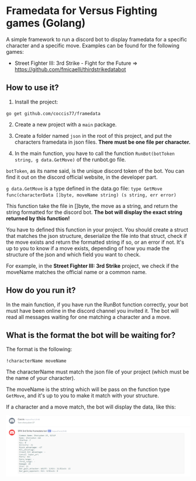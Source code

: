 # Framedata for Versus Fighting games (Golang)

A simple framework to run a discord bot to display framedata for a specific character and a specific move.
Examples can be found for the following games:
* Street Fighter III: 3rd Strike - Fight for the Future => https://github.com/fmicaelli/thirdstrikedatabot

## How to use it?
1. Install the project:

`go get github.com/coccis77/framedata`

2. Create a new project with a `main` package.

3. Create a folder named `json` in the root of this project, and put the characters framedata in json files.
**There must be one file per character.**

4. In the main function, you have to call the function `RunBot(botToken string, g data.GetMove)` of the runbot.go file.

`botToken`, as its name said, is the unique discord token of the bot.
You can find it out on the discord official website, in the developer part.

`g data.GetMove` is a type defined in the data.go file:
`type GetMove func(characterData []byte, moveName string) (s string, err error)`

This function take the file in []byte, the move as a string, and return the string formatted for the discord bot.
**The bot will display the exact string returned by this function!**

You have to defined this function in your project.
You should create a struct that matches the json structure,
deserialize the file into that struct, check if the move exists
and return the formatted string if so, or an error if not.
It's up to you to know if a move exists, depending of how
you made the structure of the json and which field you want to check.

For example, in the **Street Fighter III: 3rd Strike** project,
we check if the moveName matches the official name or a common name.

## How do you run it?
In the main function, if you have run the RunBot function correctly,
your bot must have been online in the discord channel you invited it.
The bot will read all messages waiting for one matching a character and a move.

## What is the format the bot will be waiting for?
The format is the following:

`!characterName moveName`

The characterName must match the json file of your project (which must be the name of your character).

The moveName is the string which will be pass on the function type `GetMove`, and it's up to you to make it match with your structure.

If a character and a move match, the bot will display the data, like this:

![framedata example](example.png)
